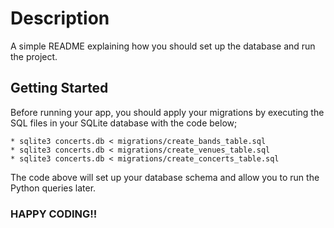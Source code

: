 # Description
A simple README explaining how you should set up the database and run the project.

## Getting Started

Before running your app, you should apply your migrations by executing the SQL files in your SQLite database with the code below;

    * sqlite3 concerts.db < migrations/create_bands_table.sql
    * sqlite3 concerts.db < migrations/create_venues_table.sql
    * sqlite3 concerts.db < migrations/create_concerts_table.sql

The code above will set up your database schema and allow you to run the Python queries later.

### HAPPY CODING!!